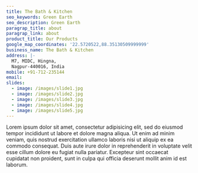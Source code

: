 ```yaml
---
title: The Bath & Kitchen
seo_keywords: Green Earth
seo_description: Green Earth
paragrap_title: about
paragrap_link: about
product_title: Our Products
google_map_coordinates: '22.5720522,88.35130509999999'
business_name: The Bath & Kitchen
address: |-
  M7, MIDC, Hingna,
  Nagpur-440016, India
mobile: +91-712-235144
email: 
slides:
  - image: /images/slide1.jpg
  - image: /images/slide2.jpg
  - image: /images/slide3.jpg
  - image: /images/slide4.jpg
  - image: /images/slide5.jpg
---
```

Lorem ipsum dolor sit amet, consectetur adipisicing elit, sed do eiusmod
tempor incididunt ut labore et dolore magna aliqua. Ut enim ad minim veniam,
quis nostrud exercitation ullamco laboris nisi ut aliquip ex ea commodo
consequat. Duis aute irure dolor in reprehenderit in voluptate velit esse
cillum dolore eu fugiat nulla pariatur. Excepteur sint occaecat cupidatat non
proident, sunt in culpa qui officia deserunt mollit anim id est laborum.
